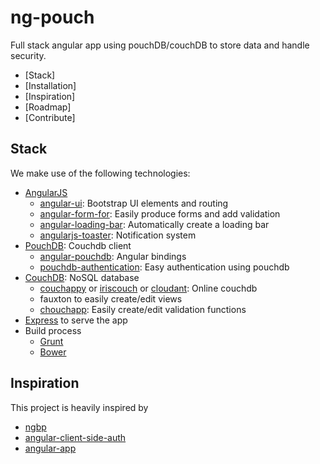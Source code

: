 ng-pouch
========

Full stack angular app using pouchDB/couchDB to store data and handle security.

- [Stack]
- [Installation]
- [Inspiration]
- [Roadmap]
- [Contribute]

## Stack

We make use of the following technologies:

- [AngularJS](https://angularjs.com)
  - [angular-ui](http://angular-ui.github.io): Bootstrap UI elements and routing
  - [angular-form-for](https://github.com/bvaughn/angular-form-for): Easily produce forms and add validation
  - [angular-loading-bar](https://github.com/chieffancypants/angular-loading-bar): Automatically create a loading bar 
  - [angularjs-toaster](https://github.com/jirikavi/AngularJS-Toaster): Notification system
- [PouchDB](http://pouchdb.com): Couchdb client
  - [angular-pouchdb](https://github.com/angular-pouchdb/angular-pouchdb): Angular bindings
  - [pouchdb-authentication](https://github.com/nolanlawson/pouchdb-authentication): Easy authentication using pouchdb
- [CouchDB](http://couchdb.com): NoSQL database
  - [couchappy](http://couchappy.com) or [iriscouch](http://iriscouch.com) or [cloudant](http://cloudant.com): Online couchdb
  - fauxton to easily create/edit views
  - [chouchapp](https://github.com/mikeal/node.couchapp.js): Easily create/edit validation functions
- [Express](http://expressjs.com) to serve the app
- Build process
  - [Grunt](http://gruntjs.com)
  - [Bower](http://bower.io)


## Inspiration

This project is heavily inspired by

- [ngbp](https://github.com/ngbp/ngbp)
- [angular-client-side-auth](https://github.com/fnakstad/angular-client-side-auth)
- [angular-app](https://github.com/angular-app/angular-app)
